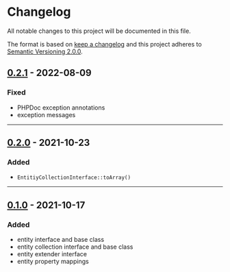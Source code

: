 # Changelog

All notable changes to this project will be documented in this file.

The format is based on [keep a changelog][xtlink-keep-a-changelog]
and this project adheres to [Semantic Versioning 2.0.0][xtlink-semantic-versioning].

## [0.2.1] - 2022-08-09

### Fixed

* PHPDoc exception annotations
* exception messages

[0.2.1]: https://github.com/codekandis/entities/compare/0.2.0..0.2.1

---
## [0.2.0] - 2021-10-23

### Added

* `EntitiyCollectionInterface::toArray()`

[0.2.0]: https://github.com/codekandis/entities/compare/0.1.0..0.2.0

---
## [0.1.0] - 2021-10-17

### Added

* entity interface and base class
* entity collection interface and base class
* entity extender interface
* entity property mappings

[0.1.0]: https://github.com/codekandis/entities/tree/0.1.0



[xtlink-keep-a-changelog]: http://keepachangelog.com/en/1.0.0/
[xtlink-semantic-versioning]: http://semver.org/spec/v2.0.0.html
